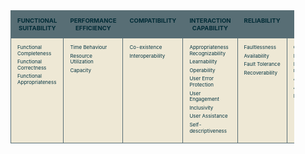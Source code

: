 <style>
  /* Table Styling */
  .quality-table {
    width: 90%;
    max-width: 1200px;
    border-collapse: collapse;
    text-align: left;
    color: #002b36;
  }

  /* Header Row Styling */
  .quality-table th,
  .quality-table td {
    border: 1px solid #586e75;
    padding: 10px;
    vertical-align: top;
  line-height: 1.2; /* Set a consistent line height to accomodate reveal.js and Jekyll layouts*/
  }

  /* Main Header Styling */
  .quality-table .header-row{
    background-color: #268bd2;
    color: #fdf6e3;
    font-size: 0.9em;
    text-align: center;
    font-weight: bold;
    display: none;
  }

  /* Category Headers Styling */
  .quality-table th {
    background-color: #586e75;
    color: #002b36;
    font-weight: bold;
    font-size: 0.6em;
    text-align: center;
  }

  /* Sub-characteristics Cells */
  .quality-table td {
    background-color: #eee8d5;
    color: #073642;
    font-size: 0.5em;
  }

/* Highlight Styling */
.quality-table td span.highlight {
  color: #cb4b16;  /* Solarized Orange for emphasis */
  font-weight: bold;
}

/* Highlight Styling for Header */
.quality-table th.highlight-header {
  background-color: #cb4b16; /* Solarized Orange background */
  color: #fdf6e3; /* Light text for contrast */
  font-weight: bold; /* Ensures boldness */
  border-color: #cb4b16; /* Matches border color with background */
  cursor: pointer; /* Indicates interactivity */
}

/* Highlight Styling for Table Cells */
.quality-table td.highlight {
  background-color: #b58900; /* Solarized Yellow background */
  color: #fdf6e3; /* Light text for contrast */
  font-weight: bold; /* Emphasized text */
  border-color: #b58900; /* Matches border color with background */
  cursor: pointer; /* Indicates interactivity */
}

.quality-table td span {
  display: block; /* Ensure block layout */
  font-size: inherit; /* Inherit font size from parent */
  margin: 0; /* Remove any margin */
  padding: 0; /* Remove any padding */
margin-bottom: 0.5em; /* Adjust spacing as needed */
}


</style>

<table class="quality-table">
  <tr class="header-row">
    <th colspan="9" id="software_product_quality_header"><span>SOFTWARE PRODUCT QUALITY</span></th>
  </tr>
  <tr>
    <th id="functional_suitability_header"><span title="Funktionale Eignung">FUNCTIONAL SUITABILITY</span></th>
    <th id="performance_efficiency_header"><span title="Leistungsfähigkeit">PERFORMANCE EFFICIENCY</span></th>
    <th id="compatibility_header"><span title="Kompatibilität">COMPATIBILITY</span></th>
    <th id="interaction_capability_header"><span title="Interaktionsfähigkeit">INTERACTION CAPABILITY</span></th>
    <th id="reliability_header"><span title="Zuverlässigkeit">RELIABILITY</span></th>
    <th id="security_header"><span title="Sicherheit">SECURITY</span></th>
    <th id="maintainability_header"><span title="Wartbarkeit">MAINTAINABILITY</span></th>
    <th id="flexibility_header"><span title="Flexibilität">FLEXIBILITY</span></th>
    <th id="safety_header"><span title="Sicherheit">SAFETY</span></th>
  </tr>
  <tr>
    <td id="functional_suitability_cell">
      <span title="Vollständig hinsichtlich Softwarefunktionen">Functional Completeness</span>
      <span title="Funktional korrekt">Functional Correctness</span>
      <span title="Angemessene Funktionalität">Functional Appropriateness</span>
    </td>
    <td id="performance_efficiency_cell">
      <span title="Zeitverhalten">Time Behaviour</span>
      <span title="Ressourcen effektiv nutzen">Resource Utilization</span>
      <span title="Kapazitäten schonen">Capacity</span>
    </td>
    <td id="compatibility_cell">
      <span title="Optimale Co-Existenz zu weiterer Software">Co-existence</span>
      <span title="Interoperabilität">Interoperability</span>
    </td>
    <td id="interaction_capability_cell">
      <span title="Optimale Erkennbarkeit">Appropriateness Recognizability</span>
      <span title="Leicht erlernbar und lernfähig">Learnability</span>
      <span title="Gute Bedienbarkeit">Operability</span>
      <span title="Schutz vor Fehlbedienung durch den Nutzer">User Error Protection</span>
      <span title="Ästhetisches User-Interface">User Engagement</span>
      <span title="Leichter Zugang">Inclusivity</span>
      <span title="Leichte Nutzerunterstützung">User Assistance</span>
      <span title="Selbstbeschreibend">Self-descriptiveness</span>
    </td>
    <td id="reliability_cell">
      <span title="Ausgereifte Softwarequalität">Faultlessness</span>
      <span title="Verfügbarkeit">Availability</span>
      <span title="Fehlertoleranz">Fault Tolerance</span>
      <span title="Wiederherstellbarkeit">Recoverability</span>
    </td>
    <td id="security_cell">
      <span title="Datenschutz">Confidentiality</span>
      <span title="Integrität">Integrity</span>
      <span title="Nicht manipulierbar">Non-repudiation</span>
      <span title="Sichere Administration">Accountability</span>
      <span title="Authentizierbarkeit">Authenticity</span>
      <span title="Geschützte Benutzer-Accounts">Resistance</span>
    </td>
    <td id="maintainability_cell">
      <span title="Modularer Aufbau">Modularity</span>
      <span title="Wiederverwendbare Komponenten">Reusability</span>
      <span title="Gute Analyse-Funktionen">Analysability</span>
      <span title="Leicht modifizierbar">Modifiability</span>
      <span title="Umfangreiche Testoptionen">Testability</span>
    </td>
    <td id="flexibility_cell">
      <span title="Gute Adaptivität">Adaptability</span>
      <span title="Leicht zu skalieren">Scalability</span>
      <span title="Einfach zu installieren">Installability</span>
      <span title="Leicht portierbar">Replaceability</span>
    </td>
    <td id="safety_cell">
      <span title="Operative Einschränkungen">Operational Constraint</span>
      <span title="Risikobewertung">Risk Identification</span>
      <span title="Sicherer Betrieb">Fail Safe</span>
      <span title="Gefahrenwarnung">Hazard Warning</span>
      <span title="Sichere Integration">Safe Integration</span>
    </td>
  </tr>
</table>

<script>
// Add event listeners to all <span> elements inside the table
document.querySelectorAll('.quality-table td span').forEach(span => {
  span.addEventListener('click', function () {
    // Toggle the 'highlight' class on the clicked span
    this.classList.toggle('highlight');
  });
});

// Add event listeners to all header <th> elements
document.querySelectorAll('.quality-table th').forEach(header => {
  header.addEventListener('click', function () {
    const headerId = this.id; // Get the header's ID
    const cellId = headerId.replace('_header', '_cell'); // Derive the corresponding cell ID

    // Toggle the 'highlight-header' class on the clicked header <th>
    this.classList.toggle('highlight-header');

    // Find the corresponding cell and toggle the 'highlight' class
    const cell = document.getElementById(cellId);
    if (cell) {
      cell.classList.toggle('highlight');
    }
  });
});
 
</script>
<!-- prettier-ignore-end -->
